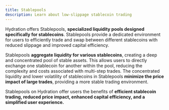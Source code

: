 ```yaml
---
title: Stablepools
description: Learn about low-slippage stablecoin trading
---
```


Hydration offers Stablepools, **specialized liquidity pools designed specifically for stablecoins**. Stablepools provide a dedicated environment for users to efficiently trade and swap between different stablecoins with reduced slippage and improved capital efficiency.

Stablepools **aggregate liquidity for various stablecoins**, creating a deep and concentrated pool of stable assets. This allows users to directly exchange one stablecoin for another within the pool, reducing the complexity and costs associated with multi-step trades. The concentrated liquidity and lower volatility of stablecoins in Stablepools **minimize the price impact of large trades**, providing a more stable trading environment.

Stablepools on Hydration offer users the benefits of **efficient stablecoin trading, reduced price impact, enhanced capital efficiency, and a simplified user experience.** 